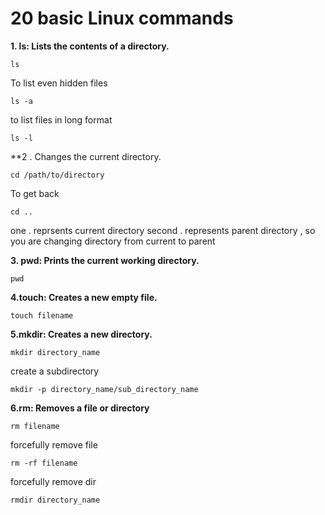  # 20 basic Linux commands 

**1. ls: Lists the contents of a directory.**

```
ls
```

To list even hidden files

```
ls -a
```

to list files in long format 

```
ls -l
```

**2 . Changes the current directory.

```
cd /path/to/directory
```

To get back 

```
cd ..
```

one . reprsents current directory
second . represents parent directory , so you are changing directory from current to parent

**3. pwd: Prints the current working directory.**

```
pwd
```

**4.touch: Creates a new empty file.**

```
touch filename
```

**5.mkdir: Creates a new directory.**

```
mkdir directory_name
```

create a subdirectory 

```
mkdir -p directory_name/sub_directory_name
```

**6.rm: Removes a file or directory**

```
rm filename
```

forcefully remove file

```
rm -rf filename
```

forcefully remove dir

```
rmdir directory_name
```


